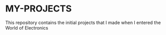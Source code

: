 # MY-PROJECTS
This repository contains the initial projects that I made when I entered the World of Electronics 
